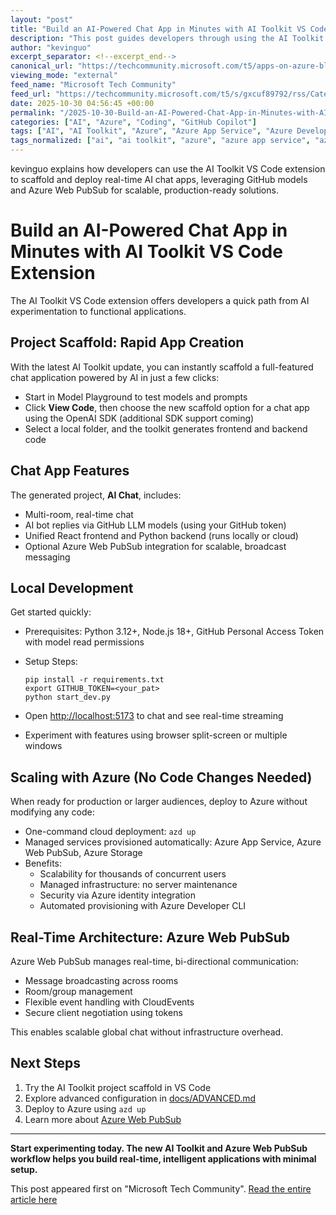 ```yaml
---
layout: "post"
title: "Build an AI-Powered Chat App in Minutes with AI Toolkit VS Code Extension"
description: "This post guides developers through using the AI Toolkit VS Code extension to rapidly turn AI experiments into fully runnable chat applications. It introduces a project scaffold feature for generating a real-time, multi-room AI chat app powered by GitHub LLMs and optionally scalable with Azure Web PubSub. Readers learn how to start locally and scale seamlessly to Azure using managed cloud infrastructure, automation tools, and secure real-time messaging services."
author: "kevinguo"
excerpt_separator: <!--excerpt_end-->
canonical_url: "https://techcommunity.microsoft.com/t5/apps-on-azure-blog/build-an-ai-powered-chat-app-in-minutes-with-ai-toolkit/ba-p/4464967"
viewing_mode: "external"
feed_name: "Microsoft Tech Community"
feed_url: "https://techcommunity.microsoft.com/t5/s/gxcuf89792/rss/Category?category.id=Azure"
date: 2025-10-30 04:56:45 +00:00
permalink: "/2025-10-30-Build-an-AI-Powered-Chat-App-in-Minutes-with-AI-Toolkit-VS-Code-Extension.html"
categories: ["AI", "Azure", "Coding", "GitHub Copilot"]
tags: ["AI", "AI Toolkit", "Azure", "Azure App Service", "Azure Developer CLI", "Azure Storage", "Azure Web PubSub", "Backend", "Chat Application", "Cloud Deployment", "Coding", "Community", "Frontend", "GitHub Copilot", "GitHub LLM", "Project Scaffold", "Python", "React", "Real Time Messaging", "Token Authentication", "VS Code Extension", "WebSockets"]
tags_normalized: ["ai", "ai toolkit", "azure", "azure app service", "azure developer cli", "azure storage", "azure web pubsub", "backend", "chat application", "cloud deployment", "coding", "community", "frontend", "github copilot", "github llm", "project scaffold", "python", "react", "real time messaging", "token authentication", "vs code extension", "websockets"]
---
```


kevinguo explains how developers can use the AI Toolkit VS Code extension to scaffold and deploy real-time AI chat apps, leveraging GitHub models and Azure Web PubSub for scalable, production-ready solutions.<!--excerpt_end-->

# Build an AI-Powered Chat App in Minutes with AI Toolkit VS Code Extension

The AI Toolkit VS Code extension offers developers a quick path from AI experimentation to functional applications.

## Project Scaffold: Rapid App Creation

With the latest AI Toolkit update, you can instantly scaffold a full-featured chat application powered by AI in just a few clicks:

- Start in Model Playground to test models and prompts
- Click **View Code**, then choose the new scaffold option for a chat app using the OpenAI SDK (additional SDK support coming)
- Select a local folder, and the toolkit generates frontend and backend code

## Chat App Features

The generated project, **AI Chat**, includes:

- Multi-room, real-time chat
- AI bot replies via GitHub LLM models (using your GitHub token)
- Unified React frontend and Python backend (runs locally or cloud)
- Optional Azure Web PubSub integration for scalable, broadcast messaging

## Local Development

Get started quickly:

- Prerequisites: Python 3.12+, Node.js 18+, GitHub Personal Access Token with model read permissions
- Setup Steps:

  ```
  pip install -r requirements.txt
  export GITHUB_TOKEN=<your_pat>
  python start_dev.py
  ```

- Open [http://localhost:5173](http://localhost:5173) to chat and see real-time streaming
- Experiment with features using browser split-screen or multiple windows

## Scaling with Azure (No Code Changes Needed)

When ready for production or larger audiences, deploy to Azure without modifying any code:

- One-command cloud deployment: `azd up`
- Managed services provisioned automatically: Azure App Service, Azure Web PubSub, Azure Storage
- Benefits:
  - Scalability for thousands of concurrent users
  - Managed infrastructure: no server maintenance
  - Security via Azure identity integration
  - Automated provisioning with Azure Developer CLI

## Real-Time Architecture: Azure Web PubSub

Azure Web PubSub manages real-time, bi-directional communication:

- Message broadcasting across rooms
- Room/group management
- Flexible event handling with CloudEvents
- Secure client negotiation using tokens

This enables scalable global chat without infrastructure overhead.

## Next Steps

1. Try the AI Toolkit project scaffold in VS Code
2. Explore advanced configuration in [docs/ADVANCED.md](http://docs/ADVANCED.md)
3. Deploy to Azure using `azd up`
4. Learn more about [Azure Web PubSub](https://learn.microsoft.com/azure/azure-web-pubsub/)

---

**Start experimenting today. The new AI Toolkit and Azure Web PubSub workflow helps you build real-time, intelligent applications with minimal setup.**

This post appeared first on "Microsoft Tech Community". [Read the entire article here](https://techcommunity.microsoft.com/t5/apps-on-azure-blog/build-an-ai-powered-chat-app-in-minutes-with-ai-toolkit/ba-p/4464967)
